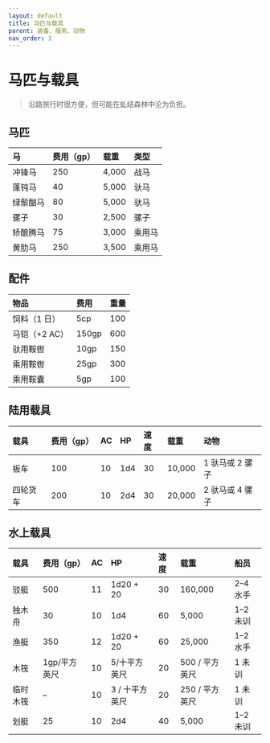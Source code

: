 ```yaml
---
layout: default
title: 马匹与载具
parent: 装备、服务、动物
nav_order: 3
---
```


# 马匹与载具

> 沿路旅行时很方便，但可能在虬结森林中沦为负担。

## 马匹

| 马 | 费用（gp） | 载重 | 类型 |
| :--------------- | :-------- | :---- | :----------- |
| 冲锋马 | 250 | 4,000 | 战马 |
| 蓬钝马 | 40 | 5,000 | 驮马 |
| 绿鬃酗马 | 80 | 5,000 | 驮马 |
| 骡子 | 30 | 2,500 | 骡子 |
| 矫酿腾马 | 75 | 3,000 | 乘用马 |
| 黄肋马 | 250 | 3,500 | 乘用马 |

## 配件

| 物品 | 费用 | 重量 |
| :----------------------- | :---- | :----- |
| 饲料（1 日） | 5cp | 100 |
| 马铠（+2 AC） | 150gp | 600 |
| 驮用鞍辔 | 10gp | 150 |
| 乘用鞍辔 | 25gp | 300 |
| 乘用鞍囊 | 5gp | 100 |

## 陆用载具

| 载具 | 费用（gp） | AC | HP | 速度 | 载重 | 动物 |
| :------ | :-------- | :--- | :--- | :---- | :----- | :------------------------ |
| 板车 | 100 | 10 | 1d4 | 30 | 10,000 | 1 驮马或 2 骡子 |
| 四轮货车 | 200 | 10 | 2d4 | 30 | 20,000 | 2 驮马或 4 骡子 |

## 水上载具

| 载具 | 费用（gp） | AC | HP | 速度 | 载重 | 船员 |
| :-------------- | :------------- | :--- | :------------ | :---- | :------------- | :------------ |
| 驳艇 | 500 | 11 | 1d20 + 20 | 30 | 160,000 | 2–4 水手 |
| 独木舟 | 30 | 10 | 1d4 | 60 | 5,000 | 1–2 未训 |
| 渔艇 | 350 | 12 | 1d20 + 20 | 60 | 25,000 | 1–2 水手 |
| 木筏 | 1gp/平方英尺 | 10 | 5/十平方英尺 | 20 | 500 / 平方英尺 | 1 未训 |
| 临时木筏 | – | 10 | 3 / 十平方英尺 | 20 | 250 / 平方英尺 | 1 未训 |
| 划艇 | 25 | 10 | 2d4 | 40 | 5,000 | 1–2 未训 |